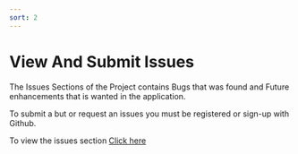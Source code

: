 ```yaml
---
sort: 2
---
```


# View And Submit Issues

The Issues Sections of the Project contains Bugs that was found and Future enhancements that is wanted in the application.

To submit a but or request an issues you must be registered or sign-up with Github.

To view the issues section [Click here](https://github.com/burnsoftnet/MyGunCollection/issues)
